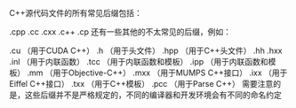 C++源代码文件的所有常见后缀包括：

.cpp
.cc
.cxx
.c++
.cp
还有一些其他的不太常见的后缀，例如：

.cu （用于CUDA C++）
.h （用于头文件）
.hpp （用于C++头文件）
.hh
.hxx
.inl （用于内联函数）
.tcc （用于内联函数和模板）
.ipp （用于内联函数和模板）
.mm （用于Objective-C++）
.mxx （用于MUMPS C++接口）
.ixx （用于Eiffel C++接口）
.txx （用于C++模板）
.pcc （用于Parse C++）
需要注意的是，这些后缀并不是严格规定的，不同的编译器和开发环境会有不同的命名约定